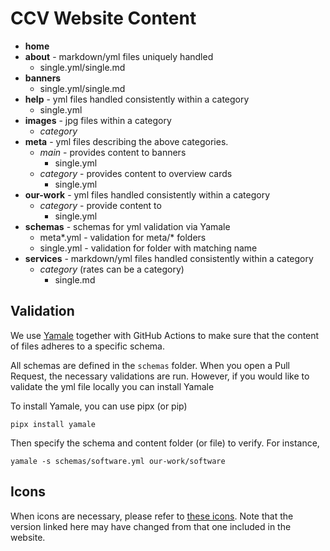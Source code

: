 # CCV Website Content

- **home**
- **about** - markdown/yml files uniquely handled
    - single.yml/single.md
- **banners**
    - single.yml/single.md
- **help** - yml files handled consistently within a category
    - single.yml
- **images** - jpg files within a category
    - *category*
- **meta** - yml files describing the above categories.
    - *main* - provides content to banners
        - single.yml
    - *category* - provides content to overview cards
        - single.yml
- **our-work** - yml files handled consistently within a category
    - *category* - provide content to 
        - single.yml
- **schemas** - schemas for yml validation via Yamale
    - meta*.yml - validation for meta/* folders
    - single.yml - validation for folder with matching name
- **services** - markdown/yml files handled consistently within a category
    - *category* (rates can be a category)
        - single.md


## Validation

We use [Yamale]() together with GitHub Actions to make sure that the content of files adheres to a specific schema.

All schemas are defined in the `schemas` folder. When you open a Pull Request, the necessary validations are run. 
However, if you would like to validate the yml file locally you can install Yamale

To install Yamale, you can use pipx (or pip)

```
pipx install yamale
```

Then specify the schema and content folder (or file) to verify. For instance,

```
yamale -s schemas/software.yml our-work/software
```

## Icons

When icons are necessary, please refer to [these icons](https://pictogrammers.github.io/@mdi/font/5.9.55/). Note that the version linked here may have changed from that one included in the website.